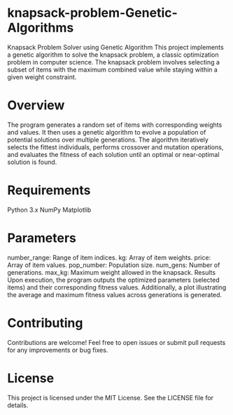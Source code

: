 # knapsack-problem-Genetic-Algorithms
Knapsack Problem Solver using Genetic Algorithm
This project implements a genetic algorithm to solve the knapsack problem, a classic optimization problem in computer science. The knapsack problem involves selecting a subset of items with the maximum combined value while staying within a given weight constraint.

# Overview
The program generates a random set of items with corresponding weights and values. It then uses a genetic algorithm to evolve a population of potential solutions over multiple generations. The algorithm iteratively selects the fittest individuals, performs crossover and mutation operations, and evaluates the fitness of each solution until an optimal or near-optimal solution is found.

# Requirements
Python 3.x
NumPy
Matplotlib


# Parameters
number_range: Range of item indices.
kg: Array of item weights.
price: Array of item values.
pop_number: Population size.
num_gens: Number of generations.
max_kg: Maximum weight allowed in the knapsack.
Results
Upon execution, the program outputs the optimized parameters (selected items) and their corresponding fitness values. Additionally, a plot illustrating the average and maximum fitness values across generations is generated.

# Contributing
Contributions are welcome! Feel free to open issues or submit pull requests for any improvements or bug fixes.

# License
This project is licensed under the MIT License. See the LICENSE file for details.
